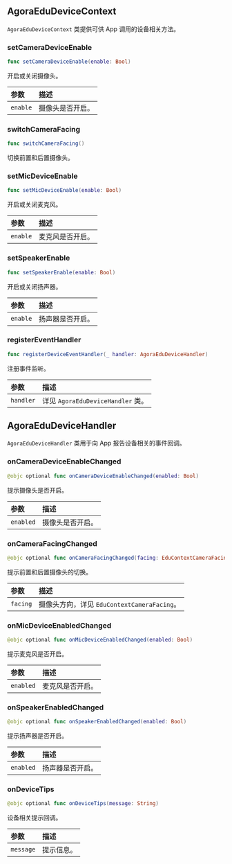 ## AgoraEduDeviceContext

`AgoraEduDeviceContext` 类提供可供 App 调用的设备相关方法。

### setCameraDeviceEnable

```swift
func setCameraDeviceEnable(enable: Bool)
```

开启或关闭摄像头。

| 参数     | 描述             |
| :------- | :--------------- |
| `enable` | 摄像头是否开启。 |

### switchCameraFacing

```swift
func switchCameraFacing()
```

切换前置和后置摄像头。

### setMicDeviceEnable

```swift
func setMicDeviceEnable(enable: Bool)
```

开启或关闭麦克风。

| 参数     | 描述             |
| :------- | :--------------- |
| `enable` | 麦克风是否开启。 |

### setSpeakerEnable

```swift
func setSpeakerEnable(enable: Bool)
```

开启或关闭扬声器。

| 参数     | 描述             |
| :------- | :--------------- |
| `enable` | 扬声器是否开启。 |

### registerEventHandler

```swift
func registerDeviceEventHandler(_ handler: AgoraEduDeviceHandler)
```

注册事件监听。

| 参数      | 描述                              |
| :-------- | :-------------------------------- |
| `handler` | 详见 `AgoraEduDeviceHandler` 类。 |

## AgoraEduDeviceHandler

`AgoraEduDeviceHandler` 类用于向 App 报告设备相关的事件回调。

### onCameraDeviceEnableChanged

```swift
@objc optional func onCameraDeviceEnableChanged(enabled: Bool)
```

提示摄像头是否开启。

| 参数      | 描述             |
| :-------- | :--------------- |
| `enabled` | 摄像头是否开启。 |

### onCameraFacingChanged

```swift
@objc optional func onCameraFacingChanged(facing: EduContextCameraFacing)
```

提示前置和后置摄像头的切换。

| 参数     | 描述                                        |
| :------- | :------------------------------------------ |
| `facing` | 摄像头方向，详见 `EduContextCameraFacing`。 |

### onMicDeviceEnabledChanged

```swift
@objc optional func onMicDeviceEnabledChanged(enabled: Bool)
```

提示麦克风是否开启。

| 参数      | 描述             |
| :-------- | :--------------- |
| `enabled` | 麦克风是否开启。 |

### onSpeakerEnabledChanged

```swift
@objc optional func onSpeakerEnabledChanged(enabled: Bool)
```

提示扬声器是否开启。

| 参数      | 描述             |
| :-------- | :--------------- |
| `enabled` | 扬声器是否开启。 |

### onDeviceTips

```swift
@objc optional func onDeviceTips(message: String)
```

设备相关提示回调。

| 参数      | 描述       |
| :-------- | :--------- |
| `message` | 提示信息。 |

